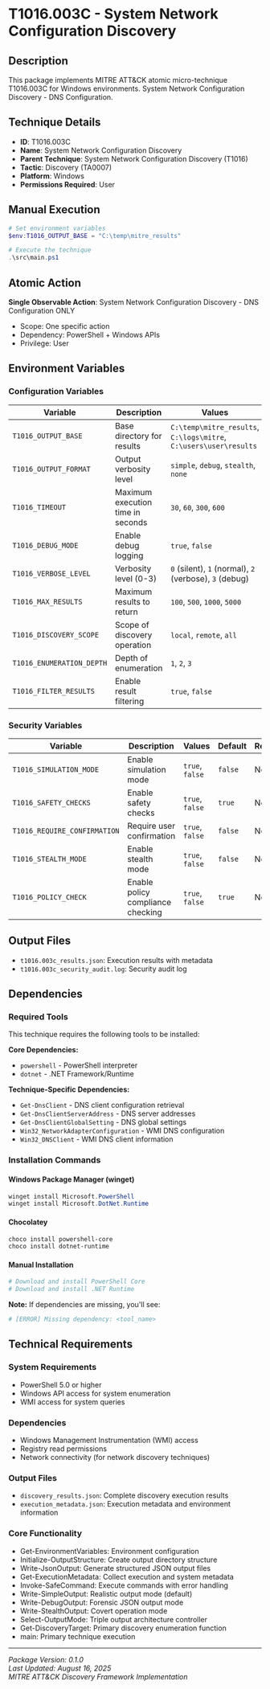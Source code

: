 # T1016.003C - System Network Configuration Discovery

## Description
This package implements MITRE ATT&CK atomic micro-technique T1016.003C for Windows environments. System Network Configuration Discovery - DNS Configuration.

## Technique Details
- **ID**: T1016.003C
- **Name**: System Network Configuration Discovery
- **Parent Technique**: System Network Configuration Discovery (T1016)
- **Tactic**: Discovery (TA0007)
- **Platform**: Windows
- **Permissions Required**: User

## Manual Execution
```powershell
# Set environment variables
$env:T1016_OUTPUT_BASE = "C:\temp\mitre_results"

# Execute the technique
.\src\main.ps1
```

## Atomic Action
**Single Observable Action**: System Network Configuration Discovery - DNS Configuration ONLY
- Scope: One specific action
- Dependency: PowerShell + Windows APIs
- Privilege: User

## Environment Variables

### Configuration Variables
| Variable | Description | Values | Default | Required |
|----------|-------------|---------|---------|----------|
| `T1016_OUTPUT_BASE` | Base directory for results | `C:\temp\mitre_results`, `C:\logs\mitre`, `C:\users\user\results` | `C:\temp\mitre_results` | Yes |
| `T1016_OUTPUT_FORMAT` | Output verbosity level | `simple`, `debug`, `stealth`, `none` | `simple` | No |
| `T1016_TIMEOUT` | Maximum execution time in seconds | `30`, `60`, `300`, `600` | `300` | No |
| `T1016_DEBUG_MODE` | Enable debug logging | `true`, `false` | `false` | No |
| `T1016_VERBOSE_LEVEL` | Verbosity level (0-3) | `0` (silent), `1` (normal), `2` (verbose), `3` (debug) | `1` | No |
| `T1016_MAX_RESULTS` | Maximum results to return | `100`, `500`, `1000`, `5000` | `1000` | No |
| `T1016_DISCOVERY_SCOPE` | Scope of discovery operation | `local`, `remote`, `all` | `local` | No |
| `T1016_ENUMERATION_DEPTH` | Depth of enumeration | `1`, `2`, `3` | `1` | No |
| `T1016_FILTER_RESULTS` | Enable result filtering | `true`, `false` | `false` | No |

### Security Variables
| Variable | Description | Values | Default | Required |
|----------|-------------|---------|---------|----------|
| `T1016_SIMULATION_MODE` | Enable simulation mode | `true`, `false` | `false` | No |
| `T1016_SAFETY_CHECKS` | Enable safety checks | `true`, `false` | `true` | No |
| `T1016_REQUIRE_CONFIRMATION` | Require user confirmation | `true`, `false` | `false` | No |
| `T1016_STEALTH_MODE` | Enable stealth mode | `true`, `false` | `false` | No |
| `T1016_POLICY_CHECK` | Enable policy compliance checking | `true`, `false` | `true` | No |

## Output Files
- `t1016.003c_results.json`: Execution results with metadata
- `t1016.003c_security_audit.log`: Security audit log

## Dependencies

### Required Tools
This technique requires the following tools to be installed:

**Core Dependencies:**
- `powershell` - PowerShell interpreter
- `dotnet` - .NET Framework/Runtime

**Technique-Specific Dependencies:**
- `Get-DnsClient` - DNS client configuration retrieval
- `Get-DnsClientServerAddress` - DNS server addresses
- `Get-DnsClientGlobalSetting` - DNS global settings
- `Win32_NetworkAdapterConfiguration` - WMI DNS configuration
- `Win32_DNSClient` - WMI DNS client information

### Installation Commands

#### Windows Package Manager (winget)
```powershell
winget install Microsoft.PowerShell
winget install Microsoft.DotNet.Runtime
```

#### Chocolatey
```powershell
choco install powershell-core
choco install dotnet-runtime
```

#### Manual Installation
```powershell
# Download and install PowerShell Core
# Download and install .NET Runtime
```

**Note:** If dependencies are missing, you'll see:
```powershell
# [ERROR] Missing dependency: <tool_name>
```

## Technical Requirements

### System Requirements

- PowerShell 5.0 or higher
- Windows API access for system enumeration
- WMI access for system queries

### Dependencies

- Windows Management Instrumentation (WMI) access
- Registry read permissions
- Network connectivity (for network discovery techniques)

### Output Files
- `discovery_results.json`: Complete discovery execution results
- `execution_metadata.json`: Execution metadata and environment information

### Core Functionality

- Get-EnvironmentVariables: Environment configuration
- Initialize-OutputStructure: Create output directory structure
- Write-JsonOutput: Generate structured JSON output files
- Get-ExecutionMetadata: Collect execution and system metadata
- Invoke-SafeCommand: Execute commands with error handling
- Write-SimpleOutput: Realistic output mode (default)
- Write-DebugOutput: Forensic JSON output mode
- Write-StealthOutput: Covert operation mode
- Select-OutputMode: Triple output architecture controller
- Get-DiscoveryTarget: Primary discovery enumeration function
- main: Primary technique execution

---
*Package Version: 0.1.0*  
*Last Updated: August 16, 2025*  
*MITRE ATT&CK Discovery Framework Implementation*
